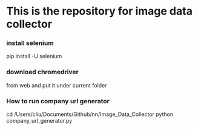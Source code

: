 # This is the repository for image data collector

### install selenium
pip install -U selenium
### download chromedriver
from web and put it under current folder


### How to run company url generator
cd /Users/cliu/Documents/Github/nn/Image_Data_Collector
python company_url_generator.py